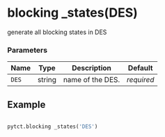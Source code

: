 # blocking _states(DES)

generate all blocking states in DES

### Parameters
| Name       | Type    | Description                                                          |  Default   |
|------------|---------|----------------------------------------------------------------------|------------|
| `DES`      | string  | name of the DES.                                                     | *required* |


## Example

```python title="sample 1"

pytct.blocking _states('DES')

```
